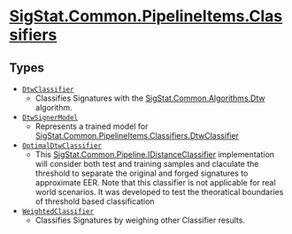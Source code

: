 # [SigStat.Common.PipelineItems.Classifiers](./README.md)

## Types

- [`DtwClassifier`](./DtwClassifier.md)
	- Classifies Signatures with the [SigStat.Common.Algorithms.Dtw](./Dtw.md) algorithm.
- [`DtwSignerModel`](./DtwSignerModel.md)
	- Represents a trained model for [SigStat.Common.PipelineItems.Classifiers.DtwClassifier](./DtwClassifier.md)
- [`OptimalDtwClassifier`](./OptimalDtwClassifier.md)
	- This [SigStat.Common.Pipeline.IDistanceClassifier]() implementation will consider both test and  training samples and claculate the threshold to separate the original and forged  signatures to approximate EER. Note that this classifier is not applicable for  real world scenarios. It was developed to test the theoratical boundaries of  threshold based classification
- [`WeightedClassifier`](./WeightedClassifier.md)
	- Classifies Signatures by weighing other Classifier results.

